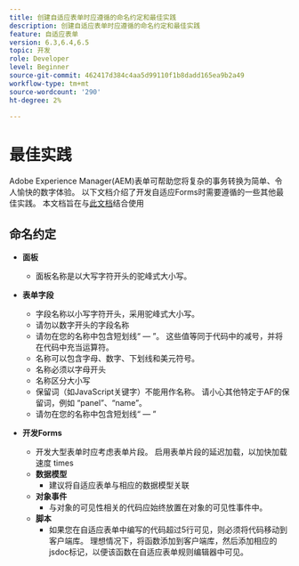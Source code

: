 ```yaml
---
title: 创建自适应表单时应遵循的命名约定和最佳实践
description: 创建自适应表单时应遵循的命名约定和最佳实践
feature: 自适应表单
version: 6.3,6.4,6.5
topic: 开发
role: Developer
level: Beginner
source-git-commit: 462417d384c4aa5d99110f1b8dadd165ea9b2a49
workflow-type: tm+mt
source-wordcount: '290'
ht-degree: 2%

---
```


# 最佳实践

Adobe Experience Manager(AEM)表单可帮助您将复杂的事务转换为简单、令人愉快的数字体验。 以下文档介绍了开发自适应Forms时需要遵循的一些其他最佳实践。 本文档旨在与[此文档](https://helpx.adobe.com/experience-manager/6-3/forms/using/adaptive-forms-best-practices.html#Overview)结合使用

## 命名约定

* **面板**
   * 面板名称是以大写字符开头的驼峰式大小写。

* **表单字段**
   * 字段名称以小写字符开头，采用驼峰式大小写。
   * 请勿以数字开头的字段名称
   * 请勿在您的名称中包含短划线“ — ”。 这些值等同于代码中的减号，并将在代码中充当运算符。
   * 名称可以包含字母、数字、下划线和美元符号。
   * 名称必须以字母开头
   * 名称区分大小写
   * 保留词（如JavaScript关键字）不能用作名称。 请小心其他特定于AF的保留词，例如   “panel”、“name”。
   * 请勿在您的名称中包含短划线“ — ”
* **开发Forms**
   * 开发大型表单时应考虑表单片段。 启用表单片段的延迟加载，以加快加载速度   times
   * **数据模型**
      * 建议将自适应表单与相应的数据模型关联
   * **对象事件**
      * 与对象的可见性相关的代码应始终放置在对象的可见性事件中。
   * **脚本**
      * 如果您在自适应表单中编写的代码超过5行可见，则必须将代码移动到客户端库。 理想情况下，将函数添加到客户端库，然后添加相应的jsdoc标记，以便该函数在自适应表单规则编辑器中可见。


